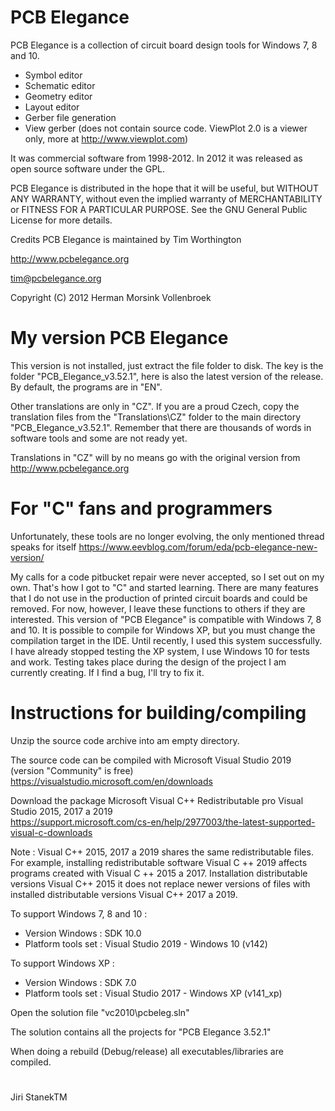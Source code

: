 # PCB Elegance
PCB Elegance is a collection of circuit board design tools for Windows 7, 8 and 10.
- Symbol editor 
- Schematic editor 
- Geometry editor 
- Layout editor 
- Gerber file generation 
- View gerber (does not contain source code. ViewPlot 2.0 is a viewer only, more at http://www.viewplot.com)

It was commercial software from 1998-2012.
In 2012 it was released as open source software under the GPL.

PCB Elegance is distributed in the hope that it will be useful, but WITHOUT ANY WARRANTY,
without even the implied warranty of MERCHANTABILITY or FITNESS FOR A PARTICULAR PURPOSE.
See the GNU General Public License for more details.

Credits
PCB Elegance is maintained by Tim Worthington

http://www.pcbelegance.org

tim@pcbelegance.org

Copyright (C) 2012 Herman Morsink Vollenbroek

# My version PCB Elegance
This version is not installed, just extract the file folder to disk.
The key is the folder "PCB_Elegance_v3.52.1", here is also the latest version of the release.
By default, the programs are in "EN".

Other translations are only in "CZ".
If you are a proud Czech, copy the translation files from the "Translations\CZ" folder to the main directory "PCB_Elegance_v3.52.1".
Remember that there are thousands of words in software tools and some are not ready yet.

Translations in "CZ" will by no means go with the original version from http://www.pcbelegance.org

# For "C" fans and programmers
Unfortunately, these tools are no longer evolving, the only mentioned thread speaks for itself https://www.eevblog.com/forum/eda/pcb-elegance-new-version/

My calls for a code pitbucket repair were never accepted, so I set out on my own.
That's how I got to "C" and started learning.
There are many features that I do not use in the production of printed circuit boards and could be removed.
For now, however, I leave these functions to others if they are interested.
This version of "PCB Elegance" is compatible with Windows 7, 8 and 10.
It is possible to compile for Windows XP, but you must change the compilation target in the IDE.
Until recently, I used this system successfully.
I have already stopped testing the XP system, I use Windows 10 for tests and work.
Testing takes place during the design of the project I am currently creating.
If I find a bug, I'll try to fix it.

# Instructions for building/compiling
Unzip the source code archive into am empty directory.

The source code can be compiled with Microsoft Visual Studio 2019 (version "Community" is free)        
https://visualstudio.microsoft.com/en/downloads

Download the package Microsoft Visual C++ Redistributable pro Visual Studio 2015, 2017 a 2019        
https://support.microsoft.com/cs-en/help/2977003/the-latest-supported-visual-c-downloads

Note : Visual C++ 2015, 2017 a 2019 shares the same redistributable files.
For example, installing redistributable software Visual C ++ 2019 affects programs created with Visual C ++ 2015 a 2017.
Installation distributable versions Visual C++ 2015 it does not replace newer versions of files with installed distributable versions Visual C++ 2017 a 2019.

To support Windows 7, 8 and 10 :            
- Version Windows : SDK 10.0              
- Platform tools set : Visual Studio 2019 - Windows 10 (v142)

To support Windows XP :              
- Version Windows : SDK 7.0              
- Platform tools set : Visual Studio 2017 - Windows XP (v141_xp)

Open the solution file "vc2010\pcbeleg.sln"

The solution contains all the projects for "PCB Elegance 3.52.1"

When doing a rebuild (Debug/release) all executables/libraries are compiled.
#
Jiri StanekTM
